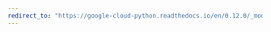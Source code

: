 ```yaml
---
redirect_to: "https://google-cloud-python.readthedocs.io/en/0.12.0/_modules/gcloud/bigquery/connection.html"
---
```

